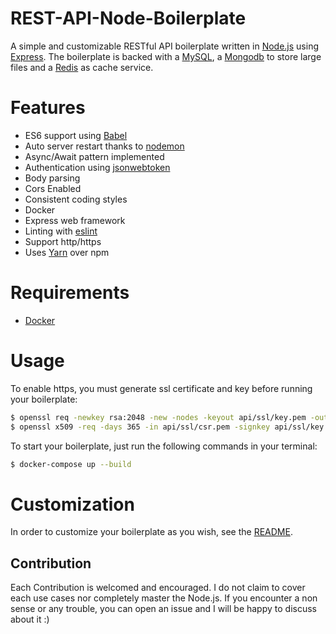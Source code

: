 # REST-API-Node-Boilerplate

A simple and customizable RESTful API boilerplate written in [Node.js](https://nodejs.org/en/) using [Express](https://expressjs.com/). The boilerplate is backed with a [MySQL](https://www.mysql.com/), a [Mongodb](https://www.mongodb.com/) to store large files and a [Redis](https://redis.io/) as cache service.

# Features

- ES6 support using [Babel](https://babeljs.io/)
- Auto server restart thanks to [nodemon](https://github.com/remy/nodemon)
- Async/Await pattern implemented
- Authentication using [jsonwebtoken](https://jwt.io/)
- Body parsing
- Cors Enabled
- Consistent coding styles
- Docker
- Express web framework
- Linting with [eslint](https://eslint.org/)
- Support http/https
- Uses [Yarn](https://yarnpkg.com/en/) over npm

# Requirements

- [Docker](https://www.docker.com)

# Usage

To enable https, you must generate ssl certificate and key before running your boilerplate:

```bash
$ openssl req -newkey rsa:2048 -new -nodes -keyout api/ssl/key.pem -out api/ssl/csr.pem
$ openssl x509 -req -days 365 -in api/ssl/csr.pem -signkey api/ssl/key.pem -out api/ssl/server.crt
```

To start your boilerplate, just run the following commands in your terminal:

```bash
$ docker-compose up --build
```

# Customization

In order to customize your boilerplate as you wish, see the [README](https://github.com/TommyStarK/REST-API-Node-Boilerplate/blob/master/api/README.md).

## Contribution

Each Contribution is welcomed and encouraged. I do not claim to cover each use cases nor completely master the Node.js. If you encounter a non sense or any trouble, you can open an issue and I will be happy to discuss about it :)